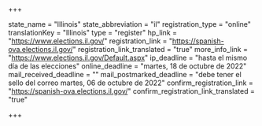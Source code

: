 +++

state_name = "Illinois"
state_abbreviation = "il"
registration_type = "online"
translationKey = "Illinois"
type = "register"
hp_link = "https://www.elections.il.gov/"
registration_link = "https://spanish-ova.elections.il.gov/"
registration_link_translated = "true"
more_info_link = "https://www.elections.il.gov/Default.aspx"
ip_deadline = "hasta el mismo día de las elecciones"
online_deadline = "martes, 18 de octubre de 2022"
mail_received_deadline = ""
mail_postmarked_deadline = "debe tener el sello del correo martes, 06 de octubre de 2022"
confirm_registration_link = "https://spanish-ova.elections.il.gov/"
confirm_registration_link_translated = "true"

+++